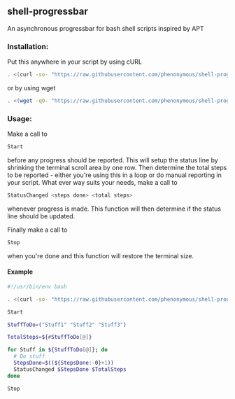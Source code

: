 ## shell-progressbar
An asynchronous progressbar for bash shell scripts inspired by APT

### Installation:

Put this anywhere in your script by using cURL

```sh
. <(curl -so- "https://raw.githubusercontent.com/phenonymous/shell-progressbar/master/progress.sh")
```
or by using wget

```sh
. <(wget -qO- "https://raw.githubusercontent.com/phenonymous/shell-progressbar/master/progress.sh")
```

### Usage:

Make a call to

```sh
Start
```
before any progress should be reported. This will setup the status line by shrinking the terminal scroll area by one row.
Then determine the total steps to be reported - either you're using this in a loop or do manual reporting in your script. What ever way suits your needs, make a call to

```sh
StatusChanged <steps done> <total steps>
```
whenever progress is made. This function will then determine if the status line should be updated.

Finally make a call to

```sh
Stop
```
when you're done and this function will restore the terminal size.

#### Example

```sh
#!/usr/bin/env bash

. <(curl -so- "https://raw.githubusercontent.com/phenonymous/shell-progressbar/master/progress.sh")

Start

StuffToDo=("Stuff1" "Stuff2" "Stuff3")

TotalSteps=${#StuffToDo[@]}

for Stuff in ${StuffToDo[@]}; do
  # Do stuff
  StepsDone=$((${StepsDone:-0}+1))
  StatusChanged $StepsDone $TotalSteps
done

Stop
```
